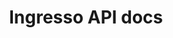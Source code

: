 ---
title: Ingresso API docs

language_tabs:
  - shell: cURL
  - python: Python
  - go: Go

toc_footers:
  - <a href='#how-to-get-access-to-the-api'>Sign up for a developer key</a>
  - <a href='https://github.com/tripit/slate'>Documentation powered by Slate</a>

includes:
  - intro
  - events
  - performances
  - months
  - availability
  - send_methods
  - discount
  - reservation
  - generic_objects
  - caching

  
search: true
---
